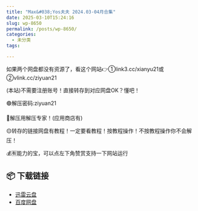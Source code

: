 ```yaml
---
title: "Max&#038;Yos夫夫 2024.03-04月合集"
date: 2025-03-10T15:24:16
slug: wp-8650
permalink: /posts/wp-8650/
categories:
  - 未分类
tags:

---
```


如果两个网盘都没有资源了，看这个网站👉①link3.cc/xianyu21或②vlink.cc/ziyuan21

(本站)不需要注册账号！直接转存到对应网盘OK？懂吧！

🟢解压密码:ziyuan21

🔵解压用解压专家！(应用商店有)

🟡转存的链接网盘有教程！一定要看教程！按教程操作！不按教程操作你不会解压！

💰🈶能力的宝，可以点左下角赞赏支持一下网站运行

## 📦 下载链接
- [迅雷云盘](https://blziyuan21.com/pay-download/8650?key=dc6ddd954a&down_id=0)
- [百度网盘](https://blziyuan21.com/pay-download/8650?key=dc6ddd954a&down_id=1)

